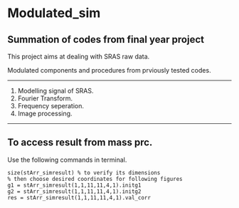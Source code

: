# Modulated_sim

## Summation of codes from final year project

This project aims at dealing with SRAS raw data.

Modulated components and procedures from prviously tested codes.

---

1. Modelling signal of SRAS.  
2. Fourier Transform.  
3. Frequency seperation.  
4. Image processing.

---

## To access result from mass prc.

Use the following commands in terminal.

```
size(stArr_simresult) % to verify its dimensions
% then choose desired coordinates for following figures
g1 = stArr_simresult(1,1,11,11,4,1).initg1
g2 = stArr_simresult(1,1,11,11,4,1).initg2
res = stArr_simresult(1,1,11,11,4,1).val_corr
```
